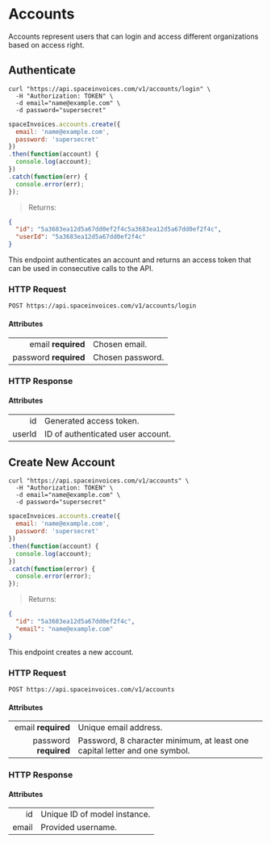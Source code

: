 # Accounts

Accounts represent users that can login and access different organizations based on access right.

## Authenticate

```shell
curl "https://api.spaceinvoices.com/v1/accounts/login" \
  -H "Authorization: TOKEN" \
  -d email="name@example.com" \
  -d password="supersecret"
```

```javascript
spaceInvoices.accounts.create({
  email: 'name@example.com',
  password: 'supersecret'
})
.then(function(account) {
  console.log(account);
})
.catch(function(err) {
  console.error(err);
});
```

> Returns:

```json
{
  "id": "5a3683ea12d5a67dd0ef2f4c5a3683ea12d5a67dd0ef2f4c",
  "userId": "5a3683ea12d5a67dd0ef2f4c"
}
```

This endpoint authenticates an account and returns an access token that can be used in consecutive calls to the API.

### HTTP Request

`POST https://api.spaceinvoices.com/v1/accounts/login`

#### Attributes

|      |     |
| ---: | --- |
| email **required** | Chosen email. |
| password **required** | Chosen password. |

### HTTP Response

#### Attributes

|      |     |
| ---: | --- |
| id | Generated access token. |
| userId | ID of authenticated user account. |

## Create New Account

```shell
curl "https://api.spaceinvoices.com/v1/accounts" \
  -H "Authorization: TOKEN" \
  -d email="name@example.com" \
  -d password="supersecret"
```
```javascript
spaceInvoices.accounts.create({
  email: 'name@example.com',
  password: 'supersecret'
})
.then(function(account) {
  console.log(account);
})
.catch(function(error) {
  console.error(error);
});
```

> Returns:

```json
{
  "id": "5a3683ea12d5a67dd0ef2f4c",
  "email": "name@example.com"
}
```

This endpoint creates a new account.

### HTTP Request

`POST https://api.spaceinvoices.com/v1/accounts`

#### Attributes

|      |     |
| ---: | --- |
| email **required** | Unique email address. |
| password **required** | Password, 8 character minimum, at least one capital letter and one symbol. |

### HTTP Response

#### Attributes

|      |     |
| ---: | --- |
| id | Unique ID of model instance. |
| email | Provided username. |